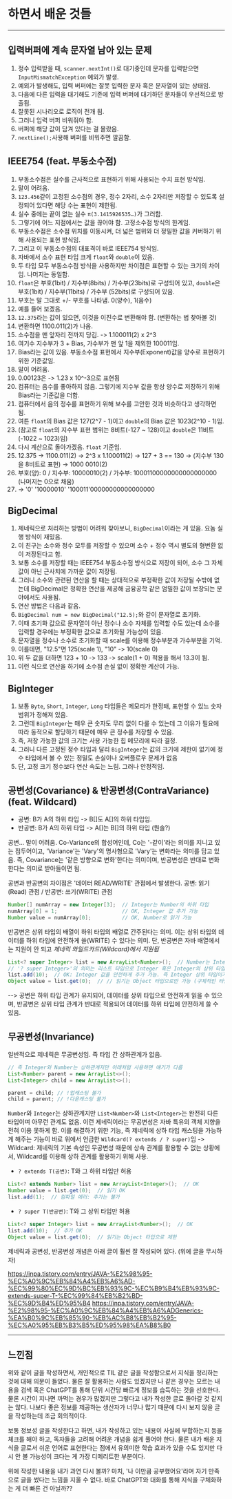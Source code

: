# 하면서 배운 것들

---

## 입력버퍼에 계속 문자열 남아 있는 문제

1. 정수 입력받을 때, `scanner.nextInt()`로 대기중인데 문자를 입력받으면 `InputMismatchException` 예외가 발생.
2. 예외가 발생해도, 입력 버퍼에는 잘못 입력한 문자 혹은 문자열이 있는 상태임.
3. 다음에 다른 입력을 대기해도 기존에 입력 버퍼에 대기하던 문자들이 우선적으로 방출됨.
4. 잘못된 시나리오로 로직이 전개 됨.
5. 그러니 입력 버퍼 비워줘야 함.
6. 버퍼에 해당 값이 담겨 있다는 걸 몰랐음.
7. `nextLine();`사용해 버퍼를 비워주면 깔끔함.

## IEEE754 (feat. 부동소수점)

1. 부동소수점은 실수를 근사적으로 표현하기 위해 사용되는 수치 표현 방식임.
2. 말이 어려움.
3. `123.456`같이 고정된 소수점의 경우, 정수 2자리, 소수 2자리만 저장할 수 있도록 설정되어 있다면 해당 수는 표현이 제한됨.
4. 실수 중에는 끝이 없는 실수 `π(3.1415926535…)`가 그러함.
5. 그렇기에 어느 지점에서는 값을 끊어야 함. 고정소수점 방식의 한계임.
6. 부동소수점은 소수점 위치를 이동시켜, 더 넓은 범위와 더 정밀한 값을 커버하기 위해 사용되는 표현 방식임.
7. 그리고 이 부동소수점의 대표격이 바로 IEEE754 방식임.
8. 자바에서 소수 표현 타입 크게 `float`와 `double`이 있음.
9. 두 타입 모두 부동소수점 방식을 사용하지만 차이점은 표현할 수 있는 크기의 차이임. 나머지는 동일함.
10. `float`은 부호(1bit) / 지수부(8bits) / 가수부(23bits)로 구성되어 있고, `double`은 부호(1bit) / 지수부(11bits) / 가수부 (52bits)로 구성되어 있음.
11. 부호는 말 그대로 +/- 부호를 나타냄. 0(양수), 1(음수)
12. 예를 들어 보겠음.
13. `12.375`라는 값이 있으면, 이것을 이진수로 변환해야 함. (변환하는 법 찾아볼 것)
14. 변환하면 1100.011(2)가 나옴.
15. 소수점을 맨 앞자리 전까지 당김. -> 1.100011(2) x 2^3
16. 여기수 지수부가 3 + Bias, 가수부가 맨 앞 1을 제외한 100011임.
17. Bias라는 값이 있음. 부동소수점 표현에서 지수부(Exponent)값을 양수로 표현하기 위한 기준값임.
18. 말이 어려움.
19. 0.00123은 -> 1.23 x 10^-3으로 표현됨
20. 컴퓨터는 음수를 좋아하지 않음. 그렇기에 지수부 값을 항상 양수로 저장하기 위해 Bias라는 기준값을 더함.
21. 컴퓨터에서 음의 정수를 표현하기 위해 보수를 고안한 것과 비슷하다고 생각하면 됨.
22. 여튼 `float`의 Bias 값은 127(2^7 - 1)이고 `double`의 Bias 값은 1023(2^10 - 1)임.
23. (참고로 `float`의 지수부 표현 범위는 8비트(-127 ~ 128)이고 `double`은 11비트(-1022 ~ 1023)임)
24. 다시 계산으로 돌아가겠음. `float` 기준임.
25. 12.375 -> 1100.011(2) -> 2^3 x 1.100011(2) -> 127 + 3 == 130 -> (지수부 130을 8비트로 표현) -> 1000 0010(2)
26. 부호(양): 0 / 지수부: 10000010(2) / 가수부: 10001100000000000000000 (나머지는 0으로 채움)
27. -> '0' '10000010' '100011'00000000000000000

## BigDecimal

1. 제네릭으로 처리하는 방법이 어려워 찾아보니, `BigDecimal`이라는 게 있음. 요놈 실행 방식이 재밌음.
2. 이 친구는 소수와 정수 모두를 저장할 수 있으며 소수 + 정수 역시 별도의 형변환 없이 저장된다고 함.
3. 보통 소수를 저장할 때는 IEEE754 부동소수점 방식으로 저장이 되어, 소수 그 자체 값이 아닌 근사치에 가까운 값이 저장됨.
4. 그러니 소수와 관련된 연산을 할 때는 상대적으로 부정확한 값이 저장될 수밖에 없는데 BigDecimal은 정확한 연산을 제공해 금융공학 같은 엄밀한 값이 보장되는 분야에서도 사용됨.
5. 연산 방법은 다음과 같음.
6. `BigDecimal num = new BigDecimal("12.5);`와 같이 문자열로 초기화.
7. 이때 초기화 값으로 문자열이 아닌 정수나 소수 자체를 입력할 수도 있는데 소수를 입력할 경우에는 부정확한 값으로 초기화될 가능성이 있음.
8. 문자열을 정수나 소수로 초기화할 때 scale를 이용해 정수부분과 가수부분을 기억.
9. 이를테면, "12.5"면 125(scale 1), "10" -> 10(scale 0)
10. 위 두 값을 더하면 123 + 10 -> 133 -> scale(1 + 0) 적용을 해서 13.3이 됨.
11. 이런 식으로 연산을 하기에 소수점 손실 없이 정확한 계산이 가능.

## BigInteger

1. 보통 `Byte`, `Short`, `Integer`, `Long` 타입들은 메모리가 한정돼, 표현할 수 있느 숫자 범위가 정해져 있음.
2. 그런데 `BigInteger`는 매우 큰 숫자도 무리 없이 다룰 수 있는데 그 이유가 필요에 따라 동적으로 할당하기 때문에 매우 큰 정수를 저장할 수 있음.
3. 즉, 저장 가능한 값의 크기는 사용 가능한 힙 메모리에 따라 결정.
4. 그러니 다른 고정된 정수 타입과 달리 `BigInteger`는 값의 크기에 제한이 없기에 정수 타입에서 볼 수 있는 정밀도 손실이나 오버플로우 문제가 없음
5. 단, 고정 크기 정수보다 연산 속도는 느림. 그러나 안정적임.

## 공변성(Covariance) & 반공변성(ContraVariance) (feat. Wildcard)
* 공변: B가 A의 하위 타입 -> B[]도 A[]의 하위 타입임.
* 반공변: B가 A의 하위 타입 -> A[]는 B[]의 하위 타입 (뭔솔?)

공변... 말이 어려움. Co-Variance의 합성어인데, Co는 '-같이'라는 의미를 지니고 있는 접두어이고, 'Variance'는 'Vary'의 명사형으로 'Vary'는 변화라는 의미를 담고 있음.
즉, Covariance는 '같은 방향으로 변화'한다는 의미이며, 반공변성은 반대로 변화한다는 의미로 받아들이면 됨.

공변과 반공변의 차이점은 '데이터 READ/WRITE' 관점에서 발생한다.
공변: 읽기(Read) 관점 / 반공변: 쓰기(WRITE) 관점
```java
Number[] numArray = new Integer[3];  // Integer는 Number의 하위 타입
numArray[0] = 1;                     // OK, Integer 값 추가 가능
Number value = numArray[0];          // OK, Number로 읽기 가능
```
반공변은 상위 타입의 배열이 하위 타입의 배열로 간주된다는 의미. 이는 상위 타입의 데이터를 하위 타입에 안전하게 쓸(WRITE) 수 있다는 의미.
단, 반공변은 자바 배열에서는 지원이 안 되고 *제네릭 와일드카드(Wildcard)에서 지원됨*
```java
List<? super Integer> list = new ArrayList<Number>();  // Number는 Integer의 상위 타입. 
// '? super Integer>'의 의미는 리스트 타입으로 Integer 혹은 Integer의 상위 타입만 올 수 있다는 의미.
list.add(10);  // OK: Integer 값을 안전하게 추가 가능. 즉 Integer 상위 타입이기만 하면 데이터 추가를 안심하고 할 수 있다.
Object value = list.get(0);  // // 읽기는 Object 타입으로만 가능 (구체적인 타입 알 수 없음). 보통 읽기는 잘 안 하고 데이터 쓸 때만 사용
```
--> 공변은 하위 타입 관계가 유지되어, 데이터를 상위 타입으로 안전하게 읽을 수 있으며, 반공변은 상위 타입 관계가 반대로 적용되어 데이터를 하위 타입에 안전하게 쓸 수 있음.

## 무공변성(Invariance)
일반적으로 제네릭은 무공변성임. 즉 타입 간 상하관계가 없음.

```java
// 즉 Integer와 Number는 상하관계지만 아래처럼 사용하면 얘기가 다름
List<Number> parent = new ArrayList<>();
List<Integer> child = new ArrayList<>();

parent = child; // !업캐스팅 불가
child = parent; // !다운캐스팅 불가
```
`Number`와 `Integer`는 상하관계지만 `List<Number>`와 `List<Integer>`는 완전히 다른 타입이며 아무런 관계도 없음.
이런 제네릭이라는 무공변성은 자바 특유의 객체 지향을 전혀 이용 못하게 함. 이를 해결하기 위한 기능, 즉 제네릭에 상하 타입 캐스팅을 가능하게 해주는 기능이 바로 위에서 언급한 `Wildcard(? extends / ? super)`임
-> Wildcard: 제네릭의 기본 속성인 무공변성 때문에 상속 관계를 활용할 수 없는 상황에서, Wildcard를 이용해 상하 관계를 활용하기 위해 사용.

* `? extends T(공변)`: T와 그 하위 타입만 허용
```java
List<? extends Number> list = new ArrayList<Integer>();  // OK
Number value = list.get(0);  // 읽기 OK
list.add(1);  // 컴파일 에러: 추가는 불가
```
* `? super T(반공변)`: T와 그 상위 타입만 허용
```java
List<? super Integer> list = new ArrayList<Number>();  // OK
list.add(10);  // 추가 OK
Object value = list.get(0);  // 읽기는 Object 타입으로 제한
```
제네릭과 공변성, 반공변성 개념은 아래 글이 훨씬 잘 작성되어 있다. (위에 글을 무시하자)

https://inpa.tistory.com/entry/JAVA-%E2%98%95-%EC%A0%9C%EB%84%A4%EB%A6%AD-%EC%99%80%EC%9D%BC%EB%93%9C-%EC%B9%B4%EB%93%9C-extends-super-T-%EC%99%84%EB%B2%BD-%EC%9D%B4%ED%95%B4
https://inpa.tistory.com/entry/JAVA-%E2%98%95-%EC%A0%9C%EB%84%A4%EB%A6%ADGenerics-%EA%B0%9C%EB%85%90-%EB%AC%B8%EB%B2%95-%EC%A0%95%EB%B3%B5%ED%95%98%EA%B8%B0


---

## 느낀점
위와 같이 글을 작성하면서, 개인적으로 TIL 같은 글을 작성함으로서 지식을 정리하는 것에 대해 의문이 들었다. 물론 잘 활용하는 사람도 있겠지만 나 같은 경우는 모르는 내용을 검색 혹은 ChatGPT를 통해 단위 시간당 빠르게 정보를 습득하는 것을 선호한다. 물론 시간이 지나면 까먹는 경우가 많겠지만 그렇다고 내가 작성한 글로 돌아갈 것 같지는 않다. 나보다 좋은 정보를 제공하는 생산자가 너무나 많기 때문에 다시 보지 않을 글을 작성하는데 조금 회의적이다.

보통 정보성 글을 작성한다고 하면, 내가 작성하고 있는 내용이 사실에 부합하는지 등을 체크를 해야 하고, 독자들을 고려해 어려운 개념을 쉽게 풀어야 한다. 물론 내가 배운 지식을 글로서 쉬운 언어로 표현한다는 점에서 유의미한 학습 효과가 있을 수도 있지만 다시 안 볼 가능성이 크다는 게 가장 디메리트한 부분이다.

위에 작성한 내용을 내가 과연 다시 볼까? 마치, '나 이만큼 공부했어요'라며 자기 만족으로 글을 썼다는 느낌을 지울 수 없다. 바로 ChatGPT와 대화를 통해 지식을 구체화하는 게 더 빠른 건 아닐까?? 